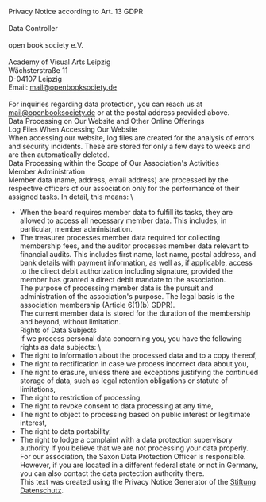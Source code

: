 Privacy Notice according to Art. 13 GDPR  
\
Data Controller  
\
open book society e.V.  
\
Academy of Visual Arts Leipzig  
Wächsterstraße 11  
D-04107 Leipzig  
Email: mail@openbooksociety.de  
\
For inquiries regarding data protection, you can reach us at mail@openbooksociety.de or at the postal address provided above. 
\
Data Processing on Our Website and Other Online Offerings 
\
Log Files When Accessing Our Website 
\
When accessing our website, log files are created for the analysis of errors and security incidents. These are stored for only a few days to weeks and are then automatically deleted. 
\
Data Processing within the Scope of Our Association's Activities 
\
Member Administration 
\
Member data (name, address, email address) are processed by the respective officers of our association only for the performance of their assigned tasks. In detail, this means: 
\
- When the board requires member data to fulfill its tasks, they are allowed to access all necessary member data. This includes, in particular, member administration. 
- The treasurer processes member data required for collecting membership fees, and the auditor processes member data relevant to financial audits. This includes first name, last name, postal address, and bank details with payment information, as well as, if applicable, access to the direct debit authorization including signature, provided the member has granted a direct debit mandate to the association. 
\
The purpose of processing member data is the pursuit and administration of the association's purpose. The legal basis is the association membership (Article 6(1)(b) GDPR). 
\
The current member data is stored for the duration of the membership and beyond, without limitation. 
\
Rights of Data Subjects 
\
If we process personal data concerning you, you have the following rights as data subjects: 
\
- The right to information about the processed data and to a copy thereof, 
- The right to rectification in case we process incorrect data about you, 
- The right to erasure, unless there are exceptions justifying the continued storage of data, such as legal retention obligations or statute of limitations, 
- The right to restriction of processing, 
- The right to revoke consent to data processing at any time, 
- The right to object to processing based on public interest or legitimate interest, 
- The right to data portability, 
- The right to lodge a complaint with a data protection supervisory authority if you believe that we are not processing your data properly. For our association, the Saxon Data Protection  Officer is responsible. However, if you are located in a different federal state or not in Germany, you can also contact the data protection authority there. 
\
This text was created using the Privacy Notice Generator of the [Stiftung Datenschutz](https://stiftungdatenschutz.org/ehrenamt/generator-datenschutzhinweise).
